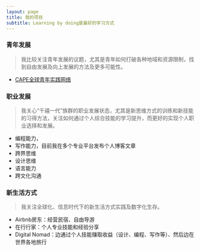 ```yaml
---
layout: page
title: 我的项目
subtitle: Learning by doing是最好的学习方式
---
```



### 青年发展
>我比较关注青年发展的议题，尤其是青年如何打破各种地域和资源限制，找到自由发展及向上发展的方法及更多可能性。
- [CAPE全球青年实践网络](www.hicape.com)

### 职业发展
>我关心“千禧一代”族群的职业发展状态，尤其是新思维方式的训练和新技能的习得方法，关注如何通过个人综合技能的学习提升，而更好的实现个人职业选择和发展。

- 编程能力，
- 写作能力，目前我在多个专业平台发布个人博客文章
- 跨界思维
- 设计思维
- 语言能力
- 跨文化沟通

### 新生活方式

>我关注全球化、信息时代下的新生活方式实践及数字化生存。

- Airbnb房东：经营民宿、自由导游
- 在行行家：个人专业技能和经验分享
- Digital Nomad：边通过个人技能赚取收益（设计、编程、写作等）、然后边在世界各地旅行

